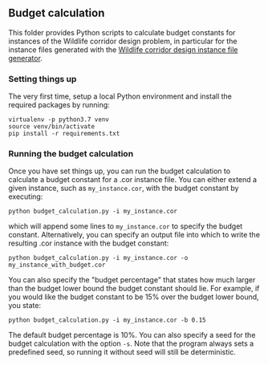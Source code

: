 ## Budget calculation

This folder provides Python scripts to calculate budget constants for instances of the 
Wildlife corridor design problem, in particular for the instance files generated with 
the [Wildlife corridor design instance file generator](http://computational-sustainability.cis.cornell.edu/Datasets/corGenerator.zip).


### Setting things up

The very first time, setup a local Python environment and install the required packages by running:

    virtualenv -p python3.7 venv
    source venv/bin/activate
    pip install -r requirements.txt
    
    
### Running the budget calculation
    
Once you have set things up, you can run the budget calculation to calculate a budget 
constant for a .cor instance file. You can either extend a given instance, 
such as `my_instance.cor`, with the budget constant by executing: 

    python budget_calculation.py -i my_instance.cor

which will append some lines to `my_instance.cor` to specify the budget constant.
Alternatively, you can specify an output file into which to write the resulting .cor 
instance with the budget constant:

    python budget_calculation.py -i my_instance.cor -o my_instance_with_budget.cor
    
You can also specify the "budget percentage" that states how much larger than the budget lower 
bound the budget constant should lie. For example, if you would like the budget constant 
to be 15% over the budget lower bound, you state:

    python budget_calculation.py -i my_instance.cor -b 0.15
    
The default budget percentage is 10%. You can also specify a seed for the budget calculation
with the option `-s`. Note that the program always sets a predefined seed, so running it
without seed will still be deterministic.
